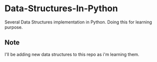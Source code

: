 # Data-Structures-In-Python
Several Data Structures implementation in Python. Doing this for learning purpose.

## Note
I'll be adding new data structures to this repo as i'm learning them.
